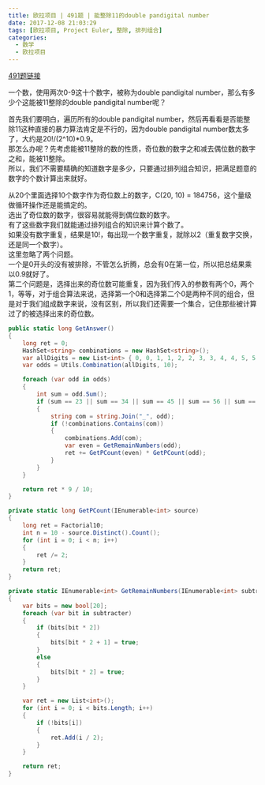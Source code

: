 ```yaml
---
title: 欧拉项目 | 491题 | 能整除11的double pandigital number
date: 2017-12-08 21:03:29
tags: [欧拉项目, Project Euler, 整除, 排列组合]
categories:
  - 数学
  - 欧拉项目
---
```

[491题链接](https://projecteuler.net/problem=491 "Problem 491 - Project Euler")

一个数，使用两次0-9这十个数字，被称为double pandigital number，那么有多少个这能被11整除的double pandigital number呢？

首先我们要明白，遍历所有的double pandigital number，然后再看看是否能整除11这种直接的暴力算法肯定是不行的，因为double pandigital number数太多了，大约是20!/(2^10)*0.9。  
那怎么办呢？先考虑能被11整除的数的性质，奇位数的数字之和减去偶位数的数字之和，能被11整除。  
所以，我们不需要精确的知道数字是多少，只要通过排列组合知识，把满足题意的数字的个数计算出来就好。

从20个里面选择10个数字作为奇位数上的数字，C(20, 10) = 184756，这个量级做循环操作还是能搞定的。  
选出了奇位数的数字，很容易就能得到偶位数的数字。  
有了这些数字我们就能通过排列组合的知识来计算个数了。  
如果没有数字重复，结果是10!，每出现一个数字重复，就除以2（重复数字交换，还是同一个数字）。  
这里忽略了两个问题。  
一个是0开头的没有被排除，不管怎么折腾，总会有0在第一位，所以把总结果乘以0.9就好了。  
第二个问题是，选择出来的奇位数可能重复，因为我们传入的参数有两个0，两个1，等等，对于组合算法来说，选择第一个0和选择第二个0是两种不同的组合，但是对于我们组成数字来说，没有区别，所以我们还需要一个集合，记住那些被计算过了的被选择出来的奇位数。  
``` csharp
public static long GetAnswer()
{
    long ret = 0;
    HashSet<string> combinations = new HashSet<string>();
    var allDigits = new List<int> { 0, 0, 1, 1, 2, 2, 3, 3, 4, 4, 5, 5, 6, 6, 7, 7, 8, 8, 9, 9 };
    var odds = Utils.Combination(allDigits, 10);

    foreach (var odd in odds)
    {
        int sum = odd.Sum();
        if (sum == 23 || sum == 34 || sum == 45 || sum == 56 || sum == 67)
        {
            string com = string.Join("_", odd);
            if (!combinations.Contains(com))
            {
                combinations.Add(com);
                var even = GetRemainNumbers(odd);
                ret += GetPCount(even) * GetPCount(odd);
            }
        }
    }

    return ret * 9 / 10;
}

private static long GetPCount(IEnumerable<int> source)
{
    long ret = Factorial10;
    int n = 10 - source.Distinct().Count();
    for (int i = 0; i < n; i++)
    {
        ret /= 2;
    }
    return ret;
}

private static IEnumerable<int> GetRemainNumbers(IEnumerable<int> subtracter)
{
    var bits = new bool[20];
    foreach (var bit in subtracter)
    {
        if (bits[bit * 2])
        {
            bits[bit * 2 + 1] = true;
        }
        else
        {
            bits[bit * 2] = true;
        }
    }

    var ret = new List<int>();
    for (int i = 0; i < bits.Length; i++)
    {
        if (!bits[i])
        {
            ret.Add(i / 2);
        }
    }

    return ret;
}
```